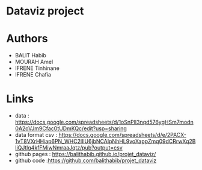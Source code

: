 # Dataviz project

# Authors
- BALIT Habib
- MOURAH Amel
- IFRENE Tinhinane
- IFRENE Chafia

# Links
- data : https://docs.google.com/spreadsheets/d/1oSnPlI3nqd576ygHSm7modn0A2oVJm9Cfac0tUDmKQc/edit?usp=sharing
- data format csv : https://docs.google.com/spreadsheets/d/e/2PACX-1vT8VXrHHiap6PN_WHC2lIlU6jbNCAIpNhHL9voXappZmq09dCRrwXq2BliQJtlg4kfFMiwNmraaJqtz/pub?output=csv
- github pages : https://balithabib.github.io/projet_dataviz/
- github code :https://github.com/balithabib/projet_dataviz
